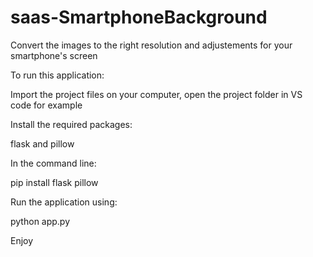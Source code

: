 # saas-SmartphoneBackground

Convert the images to the right resolution and adjustements for your smartphone's screen

To run this application:

Import the project files on your computer, open the project folder in VS code for example

Install the required packages:

flask and pillow

In the command line:

pip install flask pillow

Run the application using:

python app.py

Enjoy
